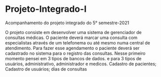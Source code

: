 # Projeto-Integrado-I
Acompanhamento do projeto integrado do 5° semestre-2021

O projeto consiste em desenvolver uma sistema de gerenciador de consultas médicas.
O paciente deverá marcar uma consulta com especialistas através de um telefonema  ou
até mesmo numa central de atendimento.
Para fazer esse agendamento o paciente deverá ser cadastrado no sistema para o registro das consultas.
Nesse primeiro momento pensei  em 3 tipos de bancos de dados.  e para 3 tipos de usuários, administrativo, administrador
e medicos.
Cadastro de pacientes;
Cadastro de usuários;
dias de consultas

